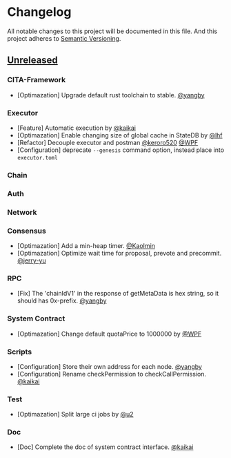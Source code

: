 # Changelog
All notable changes to this project will be documented in this file. And this project adheres to [Semantic Versioning](https://semver.org/spec/v2.0.0.html).

## [Unreleased]

### CITA-Framework

- [Optimazation] Upgrade default rust toolchain to stable. [@yangby]

### Executor

- [Feature] Automatic execution by [@kaikai]
- [Optimazation] Enable changing size of global cache in StateDB by [@lhf]
- [Refactor] Decouple executor and postman [@keroro520] [@WPF]
- [Configuration] deprecate `--genesis` command option, instead place into `executor.toml`

### Chain

### Auth

### Network

### Consensus

- [Optimazation] Add a min-heap timer. [@KaoImin]
- [Optimazation] Optimize wait time for proposal, prevote and precommit. [@jerry-yu]

### RPC

- [Fix] The 'chainIdV1' in the response of getMetaData is hex string, so it should has 0x-prefix. [@yangby]

### System Contract

- [Optimazation] Change default quotaPrice to 1000000 by [@WPF]

### Scripts

- [Configuration] Store their own address for each node. [@yangby]
- [Configuration] Rename checkPermission to checkCallPermission. [@kaikai]

### Test

- [Optimazation] Split large ci jobs by [@u2]

### Doc

- [Doc] Complete the doc of system contract interface. [@kaikai]

[Unreleased]: https://github.com/cryptape/cita/compare/v0.20...HEAD

[@KaoImin]: https://github.com/KaoImin
[@WPF]: https://github.com/ouwenkg
[@driftluo]: https://github.com/driftluo
[@jerry-yu]: https://github.com/jerry-yu
[@kaikai]: https://github.com/kaikai1024
[@keroro520]: https://github.com/keroro520
[@lhf]: https://github.com/EighteenZi
[@u2]: https://github.com/u2
[@yangby]: https://github.com/yangby-cryptape
[@zhiwei]: https://github.com/rink1969
[@zhouyun-zoe]: https://github.com/zhouyun-zoe

